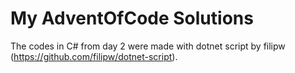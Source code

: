 # My AdventOfCode Solutions

The codes in C# from day 2 were made with dotnet script by filipw (https://github.com/filipw/dotnet-script).
